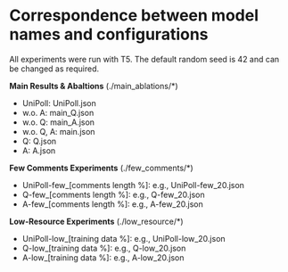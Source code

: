 # Correspondence between model names and configurations

All experiments were run with T5. The default random seed is 42 and can be changed as required.

**Main Results & Abaltions** (./main_ablations/*)
- UniPoll: UniPoll.json
- w.o. A: main_Q.json
- w.o. Q: main_A.json
- w.o. Q, A: main.json
- Q: Q.json
- A: A.json

**Few Comments Experiments** (./few_comments/*)

- UniPoll-few_[comments length %]: e.g., UniPoll-few_20.json
- Q-few_[comments length %]: e.g., Q-few_20.json
- A-few_[comments length %]: e.g., A-few_20.json

**Low-Resource Experiments** (./low_resource/*)
- UniPoll-low_[training data %]: e.g., UniPoll-low_20.json
- Q-low_[training data %]: e.g., Q-low_20.json
- A-low_[training data %]: e.g., A-low_20.json